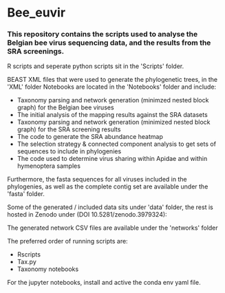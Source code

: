 # Bee_euvir
### This repository contains the scripts used to analyse the Belgian bee virus sequencing data, and the results from the SRA screenings.

R scripts and seperate python scripts sit in the 'Scripts' folder.

BEAST XML files that were used to generate the phylogenetic trees, in the 'XML' folder
Notebooks are located in the 'Notebooks' folder and include:

  * Taxonomy parsing and network generation (minimzed nested block graph) for the Belgian bee viruses
  * The initial analysis of the mapping results against the SRA datasets
  * Taxonomy parsing and network generation (minimized nested block graph) for the SRA screening results
  * The code to generate the SRA abundance heatmap
  * The selection strategy & connected component analysis to get sets of sequences to include in phylogenies
  * The code used to determine virus sharing within Apidae and within hymenoptera samples

Furthermore, the fasta sequences for all viruses included in the phylogenies, as well as the complete contig set are available under the 'fasta' folder.

Some of the generated / included data sits under 'data' folder, the rest is hosted in Zenodo under (DOI 10.5281/zenodo.3979324):

The generated network CSV files are available under the 'networks' folder

The preferred order of running scripts are:

  * Rscripts
  * Tax.py
  * Taxonomy notebooks
 
For the jupyter notebooks, install and active the conda env yaml file.
